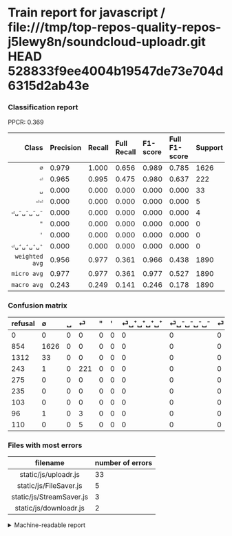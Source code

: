 # Train report for javascript / file:///tmp/top-repos-quality-repos-j5lewy8n/soundcloud-uploadr.git HEAD 528833f9ee4004b19547de73e704d6315d2ab43e

### Classification report

PPCR: 0.369

| Class | Precision | Recall | Full Recall | F1-score | Full F1-score | Support | Full Support | PPCR |
|------:|:----------|:-------|:------------|:---------|:---------|:--------|:-------------|:-----|
| `∅` | 0.979| 1.000| 0.656| 0.989| 0.785| 1626| 2480| 0.656 |
| `⏎` | 0.965| 0.995| 0.475| 0.980| 0.637| 222| 465| 0.477 |
| `␣` | 0.000| 0.000| 0.000| 0.000| 0.000| 33| 1345| 0.025 |
| `⏎⏎` | 0.000| 0.000| 0.000| 0.000| 0.000| 5| 115| 0.043 |
| `⏎␣⁻␣⁻␣⁻␣⁻` | 0.000| 0.000| 0.000| 0.000| 0.000| 4| 100| 0.040 |
| `"` | 0.000| 0.000| 0.000| 0.000| 0.000| 0| 275| 0.000 |
| `'` | 0.000| 0.000| 0.000| 0.000| 0.000| 0| 235| 0.000 |
| `⏎␣⁺␣⁺␣⁺␣⁺` | 0.000| 0.000| 0.000| 0.000| 0.000| 0| 103| 0.000 |
| `weighted avg` | 0.956| 0.977| 0.361| 0.966| 0.438| 1890| 5118| 0.369 |
| `micro avg` | 0.977| 0.977| 0.361| 0.977| 0.527| 1890| 5118| 0.369 |
| `macro avg` | 0.243| 0.249| 0.141| 0.246| 0.178| 1890| 5118| 0.369 |

### Confusion matrix

|refusal|  ∅| ␣| ⏎| "| '| ⏎␣⁺␣⁺␣⁺␣⁺| ⏎␣⁻␣⁻␣⁻␣⁻| ⏎⏎| 
|:---|:---|:---|:---|:---|:---|:---|:---|:---|
|0 |0 |0 |0 |0 |0 |0 |0 |0 |
|854 |1626 |0 |0 |0 |0 |0 |0 |0 |
|1312 |33 |0 |0 |0 |0 |0 |0 |0 |
|243 |1 |0 |221 |0 |0 |0 |0 |0 |
|275 |0 |0 |0 |0 |0 |0 |0 |0 |
|235 |0 |0 |0 |0 |0 |0 |0 |0 |
|103 |0 |0 |0 |0 |0 |0 |0 |0 |
|96 |1 |0 |3 |0 |0 |0 |0 |0 |
|110 |0 |0 |5 |0 |0 |0 |0 |0 |

### Files with most errors

| filename | number of errors|
|:----:|:-----|
| static/js/uploadr.js | 33 |
| static/js/FileSaver.js | 5 |
| static/js/StreamSaver.js | 3 |
| static/js/downloadr.js | 2 |

<details>
    <summary>Machine-readable report</summary>
```json
{
  "cl_report": {"\"": {"f1-score": 0.0, "precision": 0.0, "recall": 0.0, "support": 0}, "\u0027": {"f1-score": 0.0, "precision": 0.0, "recall": 0.0, "support": 0}, "macro avg": {"f1-score": 0.2461745423245642, "precision": 0.2429992323244008, "recall": 0.24943693693693694, "support": 1890}, "micro avg": {"f1-score": 0.9772486772486773, "precision": 0.9772486772486773, "recall": 0.9772486772486773, "support": 1890}, "weighted avg": {"f1-score": 0.9662731137127688, "precision": 0.9555460576774091, "recall": 0.9772486772486773, "support": 1890}, "\u2205": {"f1-score": 0.9893519926985093, "precision": 0.9789283564118001, "recall": 1.0, "support": 1626}, "\u23ce": {"f1-score": 0.9800443458980044, "precision": 0.9650655021834061, "recall": 0.9954954954954955, "support": 222}, "\u23ce\u23ce": {"f1-score": 0.0, "precision": 0.0, "recall": 0.0, "support": 5}, "\u23ce\u2423\u207a\u2423\u207a\u2423\u207a\u2423\u207a": {"f1-score": 0.0, "precision": 0.0, "recall": 0.0, "support": 0}, "\u23ce\u2423\u207b\u2423\u207b\u2423\u207b\u2423\u207b": {"f1-score": 0.0, "precision": 0.0, "recall": 0.0, "support": 4}, "\u2423": {"f1-score": 0.0, "precision": 0.0, "recall": 0.0, "support": 33}},
  "cl_report_full": {"\"": {"f1-score": 0.0, "precision": 0.0, "recall": 0.0, "support": 275}, "\u0027": {"f1-score": 0.0, "precision": 0.0, "recall": 0.0, "support": 235}, "macro avg": {"f1-score": 0.17777564552687786, "precision": 0.2429992323244008, "recall": 0.14136424731182795, "support": 5118}, "micro avg": {"f1-score": 0.5271118721461187, "precision": 0.9772486772486773, "recall": 0.36088315748339195, "support": 5118}, "weighted avg": {"f1-score": 0.4384017735431595, "precision": 0.5620355182525495, "recall": 0.36088315748339195, "support": 5118}, "\u2205": {"f1-score": 0.7853175561458585, "precision": 0.9789283564118001, "recall": 0.6556451612903226, "support": 2480}, "\u23ce": {"f1-score": 0.6368876080691643, "precision": 0.9650655021834061, "recall": 0.4752688172043011, "support": 465}, "\u23ce\u23ce": {"f1-score": 0.0, "precision": 0.0, "recall": 0.0, "support": 115}, "\u23ce\u2423\u207a\u2423\u207a\u2423\u207a\u2423\u207a": {"f1-score": 0.0, "precision": 0.0, "recall": 0.0, "support": 103}, "\u23ce\u2423\u207b\u2423\u207b\u2423\u207b\u2423\u207b": {"f1-score": 0.0, "precision": 0.0, "recall": 0.0, "support": 100}, "\u2423": {"f1-score": 0.0, "precision": 0.0, "recall": 0.0, "support": 1345}},
  "ppcr": 0.369284876905041
}
```
</details>
